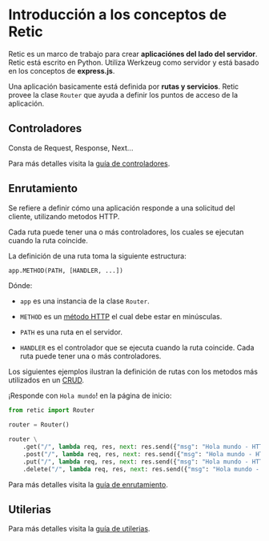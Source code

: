 # Introducción a los conceptos de Retic

Retic es un marco de trabajo para crear **aplicaciónes del lado del servidor**. Retic está escrito en Python. Utiliza Werkzeug como servidor y está basado en los conceptos de **express.js**.

Una aplicación basicamente está definida por **rutas y servicios**. Retic provee la clase ``Router`` que ayuda a definir los puntos de acceso de la aplicación.

## Controladores

Consta de Request, Response, Next...

Para más detalles visita la [guía de controladores][docs_controllers].

## Enrutamiento

Se refiere a definir cómo una aplicación responde a una solicitud del cliente, utilizando metodos HTTP.

Cada ruta puede tener una o más controladores, los cuales se ejecutan cuando la ruta coincide.

La definición de una ruta toma la siguiente estructura:

```python
app.METHOD(PATH, [HANDLER, ...])
```

Dónde:

* ``app`` es una instancia de la clase ``Router``.

* ``METHOD`` es un [método HTTP][firefox_http_methods] el cual debe estar en minúsculas.

* ``PATH`` es una ruta en el servidor.

* ``HANDLER`` es el controlador que se ejecuta cuando la ruta coincide. Cada ruta puede tener una o más controladores.
  
Los siguientes ejemplos ilustran la definición de rutas con los metodos más utilizados en un [CRUD][wiki_crud].

¡Responde con ``Hola mundo``! en la página de inicio:

```python
from retic import Router

router = Router()

router \
    .get("/", lambda req, res, next: res.send({"msg": "Hola mundo - HTTP GET"})) \
    .post("/", lambda req, res, next: res.send({"msg": "Hola mundo - HTTP POST"})) \
    .put("/", lambda req, res, next: res.send({"msg": "Hola mundo - HTTP PUT"})) \
    .delete("/", lambda req, res, next: res.send({"msg": "Hola mundo - HTTP DELETE"}))
```

Para más detalles visita la [guía de enrutamiento][docs_routing].

## Utilerias

Para más detalles visita la [guía de utilerias][docs_utils].

[firefox_http_methods]: https://developer.mozilla.org/en-US/docs/Web/HTTP/Methods
[wiki_crud]: https://en.wikipedia.org/wiki/Create,_read,_update_and_delete
[docs_routing]: https://github.com/reticpy/retic/blob/dev_documentation/docs/es/guide/routing.md
[docs_controllers]: https://github.com/reticpy/retic/blob/dev_documentation/docs/es/guide/controllers.md
[docs_utils]: https://github.com/reticpy/retic/blob/dev_documentation/docs/es/guide/utils.md